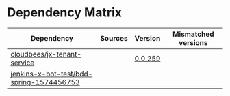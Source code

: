 # Dependency Matrix

Dependency | Sources | Version | Mismatched versions
---------- | ------- | ------- | -------------------
[cloudbees/jx-tenant-service](https://github.com/cloudbees/jx-tenant-service) |  | [0.0.259](https://github.com/cloudbees/jx-tenant-service/releases/tag/v0.0.259) | 
[jenkins-x-bot-test/bdd-spring-1574456753](https://github.com/jenkins-x-bot-test/bdd-spring-1574456753.git) |  | []() | 
